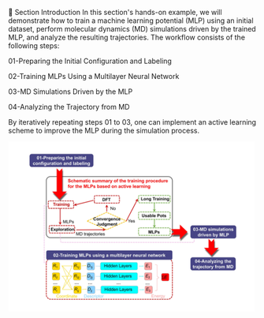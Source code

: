 📘 Section Introduction
In this section's hands-on example, we will demonstrate how to train a machine learning potential (MLP) using an initial dataset, perform molecular dynamics (MD) simulations driven by the trained MLP, and analyze the resulting trajectories. The workflow consists of the following steps:

01-Preparing the Initial Configuration and Labeling

02-Training MLPs Using a Multilayer Neural Network

03-MD Simulations Driven by the MLP

04-Analyzing the Trajectory from MD

By iteratively repeating steps 01 to 03, one can implement an active learning scheme to improve the MLP during the simulation process.

<p float="left">
  <img src="https://raw.githubusercontent.com/AMLS-PRG/AtomML-Course/main/module-5/Figure5-1.jpg" width="500">
</p>

